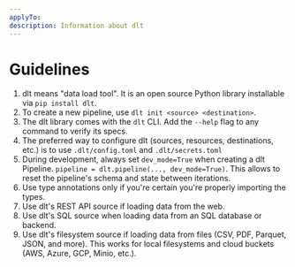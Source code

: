 ```yaml
---
applyTo:
description: Information about dlt
---
```


# Guidelines
1. dlt means "data load tool". It is an open source Python library installable via `pip install dlt`.
2. To create a new pipeline, use `dlt init <source> <destination>`.
3. The dlt library comes with the `dlt` CLI. Add the `--help` flag to any command to verify its specs. 
4. The preferred way to configure dlt (sources, resources, destinations, etc.) is to use `.dlt/config.toml` and `.dlt/secrets.toml`
5. During development, always set `dev_mode=True` when creating a dlt Pipeline. `pipeline = dlt.pipeline(..., dev_mode=True)`. This allows to reset the pipeline's schema and state between iterations.
6. Use type annotations only if you're certain you're properly importing the types.
7. Use dlt's REST API source if loading data from the web.
8. Use dlt's SQL source when loading data from an SQL database or backend.
9. Use dlt's filesystem source if loading data from files (CSV, PDF, Parquet, JSON, and more). This works for local filesystems and cloud buckets (AWS, Azure, GCP, Minio, etc.).